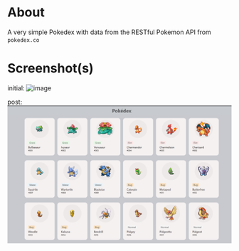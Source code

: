 # About

A very simple Pokedex with data from the RESTful Pokemon API from `pokedex.co`

# Screenshot(s)

initial:
<img width="353" height="350" alt="image" src="https://github.com/user-attachments/assets/34515ec4-c75e-47df-bbc0-1bb0f38a6245" />

post:
![alt text](image.png)
